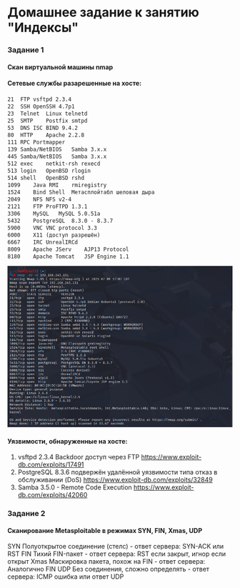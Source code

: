 # Домашнее задание к занятию "Индексы"

### Задание 1
#### Скан виртуальной машины nmap

#### Сетевые службы разарешенные на хосте:
```
21	FTP	vsftpd 2.3.4
22	SSH	OpenSSH 4.7p1
23	Telnet	Linux telnetd
25	SMTP	Postfix smtpd
53	DNS	ISC BIND 9.4.2
80	HTTP	Apache 2.2.8
111	RPC	Portmapper
139	Samba/NetBIOS	Samba 3.x.x
445	Samba/NetBIOS	Samba 3.x.x
512	exec	netkit-rsh rexecd
513	login	OpenBSD rlogin
514	shell	OpenBSD rshd
1099	Java RMI	rmiregistry
1524	Bind Shell	Метасплойтабл шеловая дыра
2049	NFS	NFS v2-4
2121	FTP	ProFTPD 1.3.1
3306	MySQL	MySQL 5.0.51a
5432	PostgreSQL	8.3.0 - 8.3.7
5900	VNC	VNC protocol 3.3
6000	X11	(доступ разрешён)
6667	IRC	UnrealIRCd
8009	Apache JServ	AJP13 Protocol
8180	Apache Tomcat	JSP Engine 1.1
```
![alt text](img/1.png)

#### Уязвимости, обнаруженные на хосте:
1. vsftpd 2.3.4 Backdoor доступ через FTP https://www.exploit-db.com/exploits/17491
2. PostgreSQL 8.3.6 подвержён удалённой уязвимости типа отказ в обслуживании (DoS) https://www.exploit-db.com/exploits/32849
3. Samba 3.5.0 - Remote Code Execution https://www.exploit-db.com/exploits/42060

### Задание 2
#### Сканирование Metasploitable в режимах SYN, FIN, Xmas, UDP
SYN	Полуоткрытое соединение (стелс) - ответ сервера: SYN-ACK или RST
FIN	Тихий FIN-пакет - ответ сервера: RST если закрыт, игнор если открыт
Xmas Маскировка пакета, похож на FIN - ответ сервера: Аналогично FIN
UDP	Без соединения, сложно определять - ответ сервера: ICMP ошибка или ответ UDP
